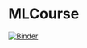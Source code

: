 # MLCourse

[![Binder](https://mybinder.org/badge_logo.svg)](https://mybinder.org/v2/gh/fenago/MLCourse/HEAD)

